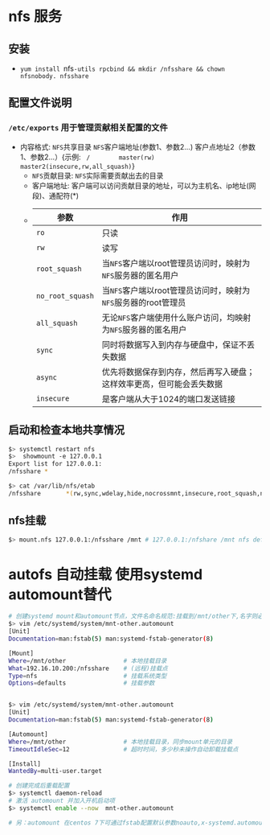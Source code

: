 # nfs 服务 
## 安装
- `yum install `nfs`-utils rpcbind && mkdir /nfsshare && chown nfsnobody. nfsshare`
## 配置文件说明
### `/etc/exports` 用于管理贡献相关配置的文件 
- 内容格式: `NFS`共享目录 `NFS`客户端地址(参数1、参数2...) 客户点地址2（参数1、参数2...）{示例: ` /        master(rw)  master2(insecure,rw,all_squash)`}
    - `NFS`贡献目录: `NFS`实际需要贡献出去的目录
    - 客户端地址: 客户端可以访问贡献目录的地址，可以为主机名、ip地址(网段)、通配符(*)
    - 
        |参数|作用|
        |-|-|
        |`ro`|只读|
        |`rw`|读写|
        |`root_squash`|当`NFS`客户端以root管理员访问时，映射为`NFS`服务器的匿名用户|
        |`no_root_squash`|当`NFS`客户端以root管理员访问时，映射为`NFS`服务器的root管理员|
        |`all_squash`|无论`NFS`客户端使用什么账户访问，均映射为`NFS`服务器的匿名用户|
        |`sync`|同时将数据写入到内存与硬盘中，保证不丢失数据|
        |`async`|优先将数据保存到内存，然后再写入硬盘；这样效率更高，但可能会丢失数据|
        |`insecure`|是客户端从大于1024的端口发送链接||

## 启动和检查本地共享情况 
```bash
$> systemctl restart nfs
$>  showmount -e 127.0.0.1
Export list for 127.0.0.1:
/nfsshare *

$> cat /var/lib/nfs/etab 
/nfsshare       *(rw,sync,wdelay,hide,nocrossmnt,insecure,root_squash,no_all_squash,no_subtree_check,secure_locks,acl,no_pnfs,anonuid=65534,anongid=65534,sec=sys,rw,insecure,root_squash,no_all_squash)
```

## nfs挂载 

```bash
$> mount.nfs 127.0.0.1:/nfsshare /mnt # 127.0.0.1:/nfshare /mnt nfs defaults 0 0  >> /etc/fstab
```


# autofs 自动挂载 使用systemd automount替代
```bash
# 创建systemd mount和automount节点，文件名命名规范:挂载到/mnt/other下,名字则必须为: mnt-other.mount 和 mnt-other.automount  
$> vim /etc/systemd/system/mnt-other.automount 
[Unit]
Documentation=man:fstab(5) man:systemd-fstab-generator(8)

[Mount]
Where=/mnt/other                # 本地挂载目录 
What=192.16.10.200:/nfsshare    # (远程)挂载点
Type=nfs                        # 挂载系统类型
Options=defaults                # 挂载参数


$> vim /etc/systemd/system/mnt-other.automount  
[Unit]
Documentation=man:fstab(5) man:systemd-fstab-generator(8)

[Automount]
Where=/mnt/other                # 本地挂载目录，同步mount单元的目录 
TimeoutIdleSec=12               # 超时时间，多少秒未操作自动卸载挂载点   

[Install]
WantedBy=multi-user.target

# 创建完成后重载配置
$> systemctl daemon-reload
# 激活 automount 并加入开机启动项
$> systemctl enable --now  mnt-other.automount

# 另：automount 在centos 7下可通过fstab配置默认参数noauto,x-systemd.automount 自动创建,创建于/run/systemd/generator/下，但该数据非持久化数据，需要手动复制到/etc/systemd/system下，并添加install节点，持久化数据后移除fstab配置即可  

```
